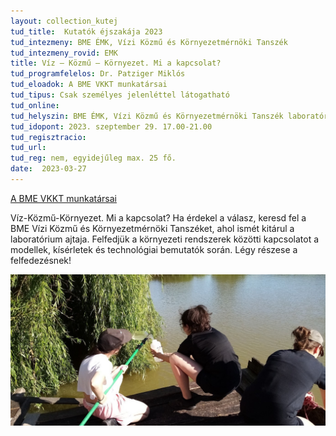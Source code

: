 ```yaml
---
layout: collection_kutej
tud_title:  Kutatók éjszakája 2023
tud_intezmeny: BME ÉMK, Vízi Közmű és Környezetmérnöki Tanszék
tud_intezmeny_rovid: EMK
title: Víz – Közmű – Környezet. Mi a kapcsolat?
tud_programfelelos: Dr. Patziger Miklós
tud_eloadok: A BME VKKT munkatársai
tud_tipus: Csak személyes jelenléttel látogatható
tud_online: 
tud_helyszin: BME ÉMK, Vízi Közmű és Környezetmérnöki Tanszék laboratórium, BME K épület, földszint, 32.
tud_idopont: 2023. szeptember 29. 17.00-21.00
tud_regisztracio: 
tud_url: 
tud_reg: nem, egyidejűleg max. 25 fő.
date:  2023-03-27
---
```


[A BME VKKT munkatársai](https://epito.bme.hu/vkkt/munkatarsak)

Víz-Közmű-Környezet. Mi a kapcsolat? Ha érdekel a válasz, keresd fel a BME Vízi Közmű és Környezetmérnöki Tanszéket, ahol ismét kitárul a laboratórium ajtaja. Felfedjük a környezeti rendszerek közötti kapcsolatot a modellek, kísérletek és technológiai bemutatók során. Légy részese a felfedezésnek!

![Víz – Közmű – Környezet. Mi a kapcsolat?](images/viz-kozmu-kornyezet-mi-a-kapcsolat.jpg)
